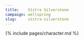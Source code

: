 ```yaml
---
title:    Vistra Silverstone
campaign: wellspring
slug:     vistra-silverstone
---
```


{% include pages/character.md %}
